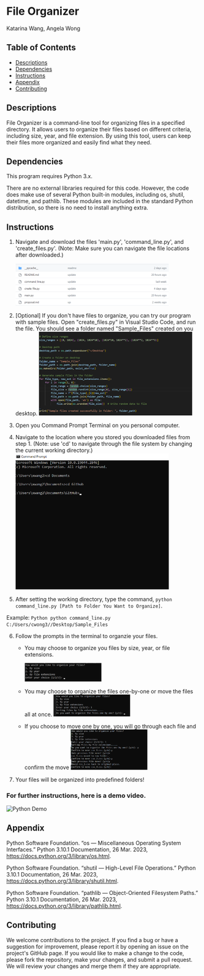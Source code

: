 # File Organizer
Katarina Wang, Angela Wong

## Table of Contents
- [Descriptions](#descriptions)
- [Dependencies](#dependencies)
- [Instructions](#instructions)
- [Appendix](#appendix)
- [Contributing](#contributing)
 
## Descriptions
File Organizer is a command-line tool for organizing files in a specified directory. It allows users to organize their files based on different criteria, including size, year, and file extension. By using this tool, users can keep their files more organized and easily find what they need.

## Dependencies
This program requires Python 3.x.

There are no external libraries required for this code. However, the code does make use of several Python built-in modules, including os, shutil, datetime, and pathlib. These modules are included in the standard Python distribution, so there is no need to install anything extra.

## Instructions
1. Navigate and download the files 'main.py', 'command_line.py', and 'create_files.py'.
(Note: Make sure you can navigate the file locations after downloaded.)
    
    <img src="image\Step1.png" width="400"/>

2. [Optional] If you don't have files to organize, you can try our program with sample files. Open "create_files.py" in Visual Studio Code, and run the file. You should see a folder named "Sample_Files" created on you desktop. 
    <img src="image\Optional_Step2.png" width="400"/>

3. Open you Command Prompt Terminal on you personal computer.

4. Navigate to the location where you stored you downloaded files from step 1. 
(Note: use 'cd' to navigate through the file system by changing the current working directory.)
    <img src="image\step4.png" width="400"/>

5. After setting the working directory, type the command, `python command_line.py [Path to Folder You Want to Organize]`.
    
Example: 
    ```Python
    python command_line.py C:/Users/cwong3//Desktop/Sample_Files
    ```

6. Follow the prompts in the terminal to organzie your files.
    - You may choose to organize you files by size, year, or file extensions.
        
        <img src="image\how_to_organize_step.png" width="200"/>

    - You may choose to organize the files one-by-one or move the files all at once. 
        <img src="image\one_by_one.png" width="200"/>

    - If you choose to move one by one, you will go through each file and confirm the move
        <img src="image\undoandconfirm.png" width="200"/>

7. Your files will be organized into predefined folders!

### For further instructions, here is a demo video.
![Python Demo](image\python_demo.gif)

## Appendix
Python Software Foundation. “os — Miscellaneous Operating System Interfaces.” Python 3.10.1 Documentation, 26 Mar. 2023, https://docs.python.org/3/library/os.html.

Python Software Foundation. “shutil — High-Level File Operations.” Python 3.10.1 Documentation, 26 Mar. 2023, https://docs.python.org/3/library/shutil.html.

Python Software Foundation. “pathlib — Object-Oriented Filesystem Paths.” Python 3.10.1 Documentation, 26 Mar. 2023, https://docs.python.org/3/library/pathlib.html.

## Contributing
We welcome contributions to the project. If you find a bug or have a suggestion for improvement, please report it by opening an issue on the project's GitHub page. If you would like to make a change to the code, please fork the repository, make your changes, and submit a pull request. We will review your changes and merge them if they are appropriate.
 

